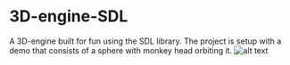 # 3D-engine-SDL

A 3D-engine built for fun using the SDL library. 
The project is setup with a demo that consists of a sphere with monkey head orbiting it.
![alt text](https://i.imgur.com/YRC6AvY.png)
